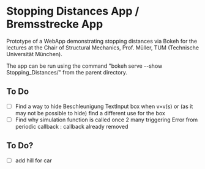 # Stopping Distances App / Bremsstrecke App

Prototype of a WebApp demonstrating stopping distances via Bokeh for the lectures at the Chair of Structural Mechanics, Prof. Müller, TUM (Technische Universität München).

The app can be run using the command "bokeh serve --show Stopping_Distances/" from the parent directory.

## To Do
- [ ] Find a way to hide Beschleunigung TextInput box when v=v(s) or (as it may not be possible to hide) find a different use for the box
- [ ] Find why simulation function is called once 2 many triggering Error from periodic callback : callback already removed

## To Do?
- [ ] add hill for car
